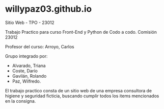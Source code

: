 # willypaz03.github.io
Sitio Web - TPO - 23012

Trabajo Practico para curso Front-End y Python de Codo a codo.
Comisión 23012

Profesor del curso:
Arroyo, Carlos

Grupo integrado por:
* Alvarado, Triana
* Coste, Darío
* Gavilán, Rolando
* Paz, Wilfredo.

El trabajo practico consta de un sitio web de una empresa consultora de higiene y seguridad ficticia, buscando cumplir todos los items
mencionados en la consigna.

